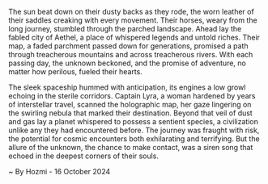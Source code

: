 
The sun beat down on their dusty backs as they rode, the worn leather of their saddles creaking with every movement. Their horses, weary from the long journey, stumbled through the parched landscape. Ahead lay the fabled city of Aethel, a place of whispered legends and untold riches. Their map, a faded parchment passed down for generations, promised a path through treacherous mountains and across treacherous rivers. With each passing day, the unknown beckoned, and the promise of adventure, no matter how perilous, fueled their hearts.

The sleek spaceship hummed with anticipation, its engines a low growl echoing in the sterile corridors. Captain Lyra, a woman hardened by years of interstellar travel, scanned the holographic map, her gaze lingering on the swirling nebula that marked their destination. Beyond that veil of dust and gas lay a planet whispered to possess a sentient species, a civilization unlike any they had encountered before. The journey was fraught with risk, the potential for cosmic encounters both exhilarating and terrifying. But the allure of the unknown, the chance to make contact, was a siren song that echoed in the deepest corners of their souls. 

~ By Hozmi - 16 October 2024
